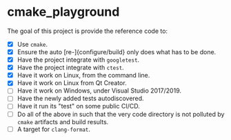 # cmake_playground

The goal of this project is provide the reference code to:

- [x] Use `cmake`.
- [x] Ensure the auto [re-]{configure/build} only does what has to be done.
- [x] Have the project integrate with `googletest`.
- [x] Have the project integrate with `ctest`.
- [x] Have it work on Linux, from the command line.
- [x] Have it work on Linux from Qt Creator.
- [ ] Have it work on Windows, under Visual Studio 2017/2019.
- [ ] Have the newly added tests autodiscovered.
- [ ] Have it run its "test" on some public CI/CD.
- [ ] Do all of the above in such that the very code directory is not polluted by `cmake` artifacts and build results.
- [ ] A target for `clang-format`.

